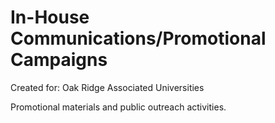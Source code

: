 # In-House Communications/Promotional Campaigns
Created for: Oak Ridge Associated Universities

Promotional materials and public outreach activities.
